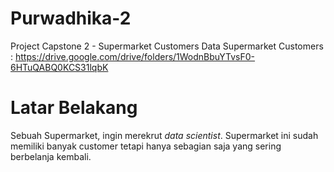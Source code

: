 # Purwadhika-2
Project Capstone 2 - Supermarket Customers
Data Supermarket Customers : https://drive.google.com/drive/folders/1WodnBbuYTvsF0-6HTuQABQ0KCS31lqbK

# Latar Belakang
Sebuah Supermarket, ingin merekrut *data scientist*. Supermarket ini sudah memiliki banyak customer tetapi hanya sebagian saja yang sering berbelanja kembali.
